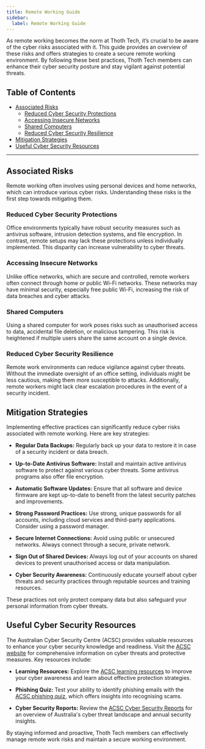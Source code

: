```yaml
---
title: Remote Working Guide
sidebar:
  label: Remote Working Guide
---
```


As remote working becomes the norm at Thoth Tech, it’s crucial to be aware of the cyber risks
associated with it. This guide provides an overview of these risks and offers strategies to create a
secure remote working environment. By following these best practices, Thoth Tech members can enhance
their cyber security posture and stay vigilant against potential threats.

## Table of Contents

- [Associated Risks](#associated-risks)
  - [Reduced Cyber Security Protections](#reduced-cyber-security-protections)
  - [Accessing Insecure Networks](#accessing-insecure-networks)
  - [Shared Computers](#shared-computers)
  - [Reduced Cyber Security Resilience](#reduced-cyber-security-resilience)
- [Mitigation Strategies](#mitigation-strategies)
- [Useful Cyber Security Resources](#useful-cyber-security-resources)

---

## Associated Risks

Remote working often involves using personal devices and home networks, which can introduce various
cyber risks. Understanding these risks is the first step towards mitigating them.

### Reduced Cyber Security Protections

Office environments typically have robust security measures such as antivirus software, intrusion
detection systems, and file encryption. In contrast, remote setups may lack these protections unless
individually implemented. This disparity can increase vulnerability to cyber threats.

### Accessing Insecure Networks

Unlike office networks, which are secure and controlled, remote workers often connect through home
or public Wi-Fi networks. These networks may have minimal security, especially free public Wi-Fi,
increasing the risk of data breaches and cyber attacks.

### Shared Computers

Using a shared computer for work poses risks such as unauthorised access to data, accidental file
deletion, or malicious tampering. This risk is heightened if multiple users share the same account
on a single device.

### Reduced Cyber Security Resilience

Remote work environments can reduce vigilance against cyber threats. Without the immediate oversight
of an office setting, individuals might be less cautious, making them more susceptible to attacks.
Additionally, remote workers might lack clear escalation procedures in the event of a security
incident.

## Mitigation Strategies

Implementing effective practices can significantly reduce cyber risks associated with remote
working. Here are key strategies:

- **Regular Data Backups:** Regularly back up your data to restore it in case of a security incident
  or data breach.

- **Up-to-Date Antivirus Software:** Install and maintain active antivirus software to protect
  against various cyber threats. Some antivirus programs also offer file encryption.

- **Automatic Software Updates:** Ensure that all software and device firmware are kept up-to-date
  to benefit from the latest security patches and improvements.

- **Strong Password Practices:** Use strong, unique passwords for all accounts, including cloud
  services and third-party applications. Consider using a password manager.

- **Secure Internet Connections:** Avoid using public or unsecured networks. Always connect through
  a secure, private network.

- **Sign Out of Shared Devices:** Always log out of your accounts on shared devices to prevent
  unauthorised access or data manipulation.

- **Cyber Security Awareness:** Continuously educate yourself about cyber threats and security
  practices through reputable sources and training resources.

These practices not only protect company data but also safeguard your personal information from
cyber threats.

## Useful Cyber Security Resources

The Australian Cyber Security Centre (ACSC) provides valuable resources to enhance your cyber
security knowledge and readiness. Visit the [ACSC website](https://www.cyber.gov.au/) for
comprehensive information on cyber threats and protective measures. Key resources include:

- **Learning Resources:** Explore the [ACSC learning resources](https://www.cyber.gov.au/learn) to
  improve your cyber awareness and learn about effective protection strategies.

- **Phishing Quiz:** Test your ability to identify phishing emails with the
  [ACSC phishing quiz](https://www.cyber.gov.au/protect-yourself/spotting-scams#sts--container),
  which offers insights into recognising scams.

- **Cyber Security Reports:** Review the
  [ACSC Cyber Security Reports](https://www.cyber.gov.au/about-us/view-all-content/reports-and-statistics)
  for an overview of Australia's cyber threat landscape and annual security insights.

By staying informed and proactive, Thoth Tech members can effectively manage remote work risks and
maintain a secure working environment.
